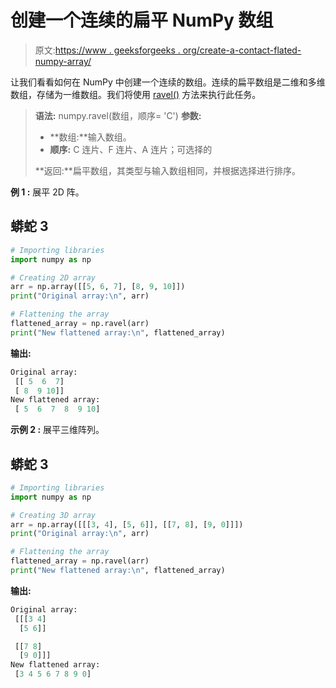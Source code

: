 # 创建一个连续的扁平 NumPy 数组

> 原文:[https://www . geeksforgeeks . org/create-a-contact-flated-numpy-array/](https://www.geeksforgeeks.org/create-a-contiguous-flattened-numpy-array/)

让我们看看如何在 NumPy 中创建一个连续的数组。连续的扁平数组是二维和多维数组，存储为一维数组。我们将使用 [ravel()](https://www.geeksforgeeks.org/numpy-ravel-python/) 方法来执行此任务。

> **语法:** numpy.ravel(数组，顺序= 'C')
> **参数:**
> 
> *   **数组:**输入数组。
> *   **顺序:** C 连片、F 连片、A 连片；可选择的
> 
> **返回:**扁平数组，其类型与输入数组相同，并根据选择进行排序。

**例 1 :** 展平 2D 阵。

## 蟒蛇 3

```py
# Importing libraries
import numpy as np

# Creating 2D array
arr = np.array([[5, 6, 7], [8, 9, 10]])
print("Original array:\n", arr)

# Flattening the array
flattened_array = np.ravel(arr)
print("New flattened array:\n", flattened_array)
```

**输出:**

```py
Original array:
 [[ 5  6  7]
 [ 8  9 10]]
New flattened array:
 [ 5  6  7  8  9 10]

```

**示例 2 :** 展平三维阵列。

## 蟒蛇 3

```py
# Importing libraries
import numpy as np

# Creating 3D array
arr = np.array([[[3, 4], [5, 6]], [[7, 8], [9, 0]]])
print("Original array:\n", arr)

# Flattening the array
flattened_array = np.ravel(arr)
print("New flattened array:\n", flattened_array)
```

**输出:**

```py
Original array:
 [[[3 4]
  [5 6]]

 [[7 8]
  [9 0]]]
New flattened array:
 [3 4 5 6 7 8 9 0]

```